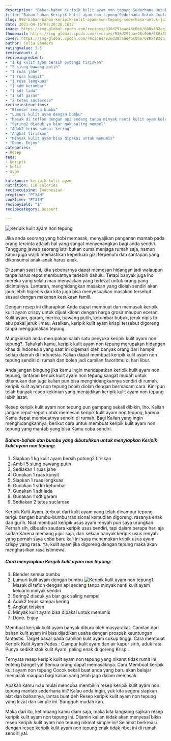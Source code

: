 ```yaml
---
description: "Bahan-bahan Keripik kulit ayam non tepung Sederhana Untuk Jualan"
title: "Bahan-bahan Keripik kulit ayam non tepung Sederhana Untuk Jualan"
slug: 992-bahan-bahan-keripik-kulit-ayam-non-tepung-sederhana-untuk-jualan
date: 2021-04-15T05:20:28.183Z
image: https://img-global.cpcdn.com/recipes/936d293aae46c0b6/680x482cq70/keripik-kulit-ayam-non-tepung-foto-resep-utama.jpg
thumbnail: https://img-global.cpcdn.com/recipes/936d293aae46c0b6/680x482cq70/keripik-kulit-ayam-non-tepung-foto-resep-utama.jpg
cover: https://img-global.cpcdn.com/recipes/936d293aae46c0b6/680x482cq70/keripik-kulit-ayam-non-tepung-foto-resep-utama.jpg
author: Celia Sanders
ratingvalue: 3.5
reviewcount: 4
recipeingredient:
- "1 kg kulit ayam bersih potong2 tiriskan"
- "5 siung bawang putih"
- "1 ruas jahe"
- "1 ruas kunyit"
- "1 ruas lengkuas"
- "1 sdm ketumbar"
- "1 sdt lada"
- "1 sdt garam"
- "2 tetes suclarose"
recipeinstructions:
- "Blender semua bumbu"
- "Lumuri kulit ayam dengan bumbu"
- "Masak di teflon dengan api sedang tanpa minyak nanti kulit ayam keluarin minyak sendiri"
- "Sering2 diaduk ya biar gak saling nempel"
- "Aduk2 terus sampai kering"
- "Angkat tiriskan"
- "Minyak kulit ayam bisa dipakai untuk menumis"
- "Done. Enjoy"
categories:
- Resep
tags:
- keripik
- kulit
- ayam

katakunci: keripik kulit ayam 
nutrition: 110 calories
recipecuisine: Indonesian
preptime: "PT34M"
cooktime: "PT31M"
recipeyield: "1"
recipecategory: Dessert

---
```



![Keripik kulit ayam non tepung](https://img-global.cpcdn.com/recipes/936d293aae46c0b6/680x482cq70/keripik-kulit-ayam-non-tepung-foto-resep-utama.jpg)

Jika anda seorang yang hobi memasak, menyajikan panganan mantab pada orang tercinta adalah hal yang sangat menyenangkan bagi anda sendiri. Tanggung jawab seorang istri bukan cuma menjaga rumah saja, namun kamu juga wajib memastikan keperluan gizi terpenuhi dan santapan yang dikonsumsi anak-anak harus enak.

Di zaman  saat ini, kita sebenarnya dapat memesan hidangan jadi walaupun tanpa harus repot membuatnya terlebih dahulu. Tetapi banyak juga lho mereka yang selalu mau menyajikan yang terlezat untuk orang yang dicintainya. Lantaran, menghidangkan masakan yang diolah sendiri akan jauh lebih higienis dan kita juga bisa menyesuaikan masakan tersebut sesuai dengan makanan kesukaan famili. 

Dengan resep ini diharapkan Anda dapat membuat dan memasak keripik kulit ayam crispy untuk dijual kiloan dengan harga grosir maupun eceran. Kulit ayam, garam, merica, bawang putih, ketumbar bubuk, jeruk nipis tp aku pakai jeruk limau. Asalkan, keripik kulit ayam krispi tersebut digoreng tanpa menggunakan tepung.

Mungkinkah anda merupakan salah satu penyuka keripik kulit ayam non tepung?. Tahukah kamu, keripik kulit ayam non tepung merupakan hidangan khas di Indonesia yang saat ini digemari oleh banyak orang dari hampir setiap daerah di Indonesia. Kalian dapat membuat keripik kulit ayam non tepung sendiri di rumah dan boleh jadi camilan favoritmu di hari libur.

Anda jangan bingung jika kamu ingin mendapatkan keripik kulit ayam non tepung, lantaran keripik kulit ayam non tepung sangat mudah untuk ditemukan dan juga kalian pun bisa menghidangkannya sendiri di rumah. keripik kulit ayam non tepung boleh diolah dengan bermacam cara. Kini pun telah banyak resep kekinian yang menjadikan keripik kulit ayam non tepung lebih lezat.

Resep keripik kulit ayam non tepung pun gampang sekali dibikin, lho. Kalian jangan repot-repot untuk memesan keripik kulit ayam non tepung, karena Kamu dapat membuatnya sendiri di rumah. Bagi Kalian yang ingin menghidangkannya, berikut cara untuk membuat keripik kulit ayam non tepung yang mantab yang bisa Kamu coba sendiri.

<!--inarticleads1-->

##### Bahan-bahan dan bumbu yang dibutuhkan untuk menyiapkan Keripik kulit ayam non tepung:

1. Siapkan 1 kg kulit ayam bersih potong2 tiriskan
1. Ambil 5 siung bawang putih
1. Sediakan 1 ruas jahe
1. Gunakan 1 ruas kunyit
1. Siapkan 1 ruas lengkuas
1. Gunakan 1 sdm ketumbar
1. Gunakan 1 sdt lada
1. Gunakan 1 sdt garam
1. Sediakan 2 tetes suclarose


Keripik Kulit Ayam. terbuat dari kulit ayam yang telah dicampur tepung terigu dengan bumbu-bumbu tradisional kemudian digoreng. rasanya enak dan gurih. Niat membuat keripik usus ayam renyah pun saya urungkan. Pernah sih, dibuatin saudara keripik usus sendiri, tapi dalam berapa hari aja sudah Karena memang jujur saja, dari sekian banyak keripik usus renyah yang pernah saya coba baru kali ini saya menemukan kripik usus ayam crispy yang rasa. Ya, kulit ayam jika digoreng dengan tepung maka akan menghasilkan rasa istimewa. 

<!--inarticleads2-->

##### Cara menyiapkan Keripik kulit ayam non tepung:

1. Blender semua bumbu
1. Lumuri kulit ayam dengan bumbu
<img src="https://img-global.cpcdn.com/steps/62b34a4ec818436c/160x128cq70/keripik-kulit-ayam-non-tepung-langkah-memasak-2-foto.jpg" alt="Keripik kulit ayam non tepung">1. Masak di teflon dengan api sedang tanpa minyak nanti kulit ayam keluarin minyak sendiri
1. Sering2 diaduk ya biar gak saling nempel
1. Aduk2 terus sampai kering
1. Angkat tiriskan
1. Minyak kulit ayam bisa dipakai untuk menumis
1. Done. Enjoy


Membuat keripik kulit ayam banyak diburu oleh masyarakat. Camilan dari bahan kulit ayam ini bisa dijadikan usaha dengan prospek keuntungan fantastis. Target pasar pada camilan kulit ayam cukup tinggi. Cara membuat Keripik Kulit Ayam Pedas : Campur kulit ayam dan air kapur sirih, aduk rata. Punya sedikit stok kulit Ayam, paling enak di goreng Krispi. 

Ternyata resep keripik kulit ayam non tepung yang nikamt tidak rumit ini enteng banget ya! Semua orang dapat memasaknya. Cara Membuat keripik kulit ayam non tepung Cocok sekali buat anda yang baru akan belajar memasak maupun bagi kalian yang telah jago dalam memasak.

Apakah kamu mau mulai mencoba membikin resep keripik kulit ayam non tepung mantab sederhana ini? Kalau anda ingin, yuk kita segera siapkan alat dan bahannya, lantas buat deh Resep keripik kulit ayam non tepung yang lezat dan simple ini. Sungguh mudah kan. 

Maka dari itu, ketimbang kamu diam saja, maka kita langsung sajikan resep keripik kulit ayam non tepung ini. Dijamin kalian tiidak akan menyesal bikin resep keripik kulit ayam non tepung nikmat simple ini! Selamat berkreasi dengan resep keripik kulit ayam non tepung enak tidak ribet ini di rumah sendiri,ya!.

